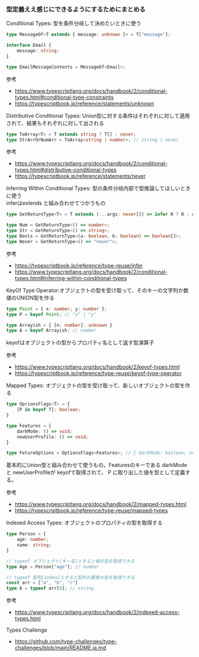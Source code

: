 ### 型定義ええ感じにできるようにするためにまとめる

Conditional Types: 型を条件分岐して決めたいときに使う

```typescript
type MessageOf<T extends { message: unknown }> = T["message"];

interface Email {
    message: string;
}

type EmailMessageContents = MessageOf<Email>;
```

参考
- https://www.typescriptlang.org/docs/handbook/2/conditional-types.html#conditional-type-constraints
- https://typescriptbook.jp/reference/statements/unknown

Distributive Conditional Types: Union型に対する条件はそれぞれに対して適用されて、結果もそれぞれに対して出される

```typescript
type ToArray<T> = T extends string ? T[] : never;
type StrArrOrNumArr = ToArray<string | number>; // string | never 
```

参考
- https://www.typescriptlang.org/docs/handbook/2/conditional-types.html#distributive-conditional-types
- https://typescriptbook.jp/reference/statements/never

Inferring Within Conditional Types: 型の条件分岐内部で型推論してほしいときに使う  
inferはextends と組み合わせてつかうもの

```typescript
type GetReturnType<T> = T extends (...args: never[]) => infer R ? R : never;

type Num = GetReturnType<() => number>;
type Str = GetReturnType<() => string>;
type Bools = GetReturnType<(a: boolean, b: boolean) => boolean[]>;
type Never = GetReturnType<() => "never">;
```

参考
- https://typescriptbook.jp/reference/type-reuse/infer
- https://www.typescriptlang.org/docs/handbook/2/conditional-types.html#inferring-within-conditional-types

KeyOf Type Operator:オブジェクトの型を受け取って、そのキーの文字列か数値のUNION型を作る

```typescript
type Point = { x: number; y: number };
type P = keyof Point; // "x" | "y"

type Arrayish = { [n: number]: unknown }
type A = keyof Arrayish; // number
```

keyofはオブジェクトの型からプロパティ名として返す型演算子

参考
- https://www.typescriptlang.org/docs/handbook/2/keyof-types.html
- https://typescriptbook.jp/reference/type-reuse/keyof-type-operator

Mapped Types: オブジェクトの型を受け取って、新しいオブジェクトの型を作る

```typescript
type OprionsFlags<T> = {
    [P in keyof T]: boolean;
}

type Features = {
    darkMode: () => void;
    newUserProfile: () => void;
}

type FetureOptions = OptionsFlags<Features>; // { darkMode: boolean; newUserProfile: boolean; }
```

基本的にUnion型と組み合わせて使うもの。Featuresのキーである darkMode と newUserProfileが keyofで取得されて、
P に取り出した値を型として定義する。

参考
- https://www.typescriptlang.org/docs/handbook/2/mapped-types.html
- https://typescriptbook.jp/reference/type-reuse/mapped-types

Indexed Access Types:  オブジェクトのプロパティの型を取得する

```typescript
type Person = {
    age: number;
    name: string;
}

// typeof オブジェクト[キー名]とすると値の型を取得できる
type Age = Person["age"]; // number

// typeof 配列[index]とすると配列の要素の型を取得できる
const arr = ["a", "b", "c"]
type A = typeof arr[0]; // string
```

参考
- https://www.typescriptlang.org/docs/handbook/2/indexed-access-types.html

Types Challenge
- https://github.com/type-challenges/type-challenges/blob/main/README.ja.md
